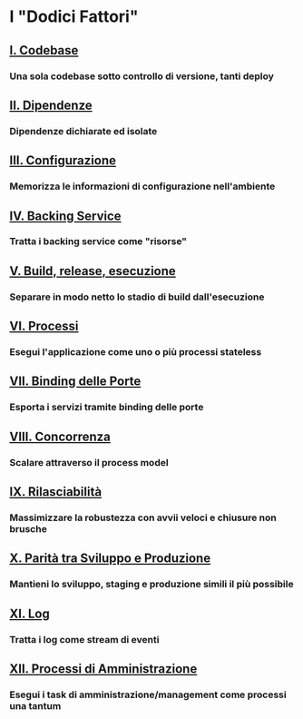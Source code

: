 I "Dodici Fattori"
==================

## [I. Codebase](./codebase)
### Una sola codebase sotto controllo di versione, tanti deploy

## [II. Dipendenze](./dependencies)
### Dipendenze dichiarate ed isolate

## [III. Configurazione](./config)
### Memorizza le informazioni di configurazione nell'ambiente

## [IV. Backing Service](./backing-services)
### Tratta i backing service come "risorse"

## [V. Build, release, esecuzione](./build-release-run)
### Separare in modo netto lo stadio di build dall'esecuzione

## [VI. Processi](./processes)
### Esegui l'applicazione come uno o più processi stateless

## [VII. Binding delle Porte](./port-binding)
### Esporta i servizi tramite binding delle porte

## [VIII. Concorrenza](./concurrency)
### Scalare attraverso il process model

## [IX. Rilasciabilità](./disposability)
### Massimizzare la robustezza con avvii veloci e chiusure non brusche

## [X. Parità tra Sviluppo e Produzione](./dev-prod-parity)
### Mantieni lo sviluppo, staging e produzione simili il più possibile

## [XI. Log](./logs)
### Tratta i log come stream di eventi

## [XII. Processi di Amministrazione](./admin-processes)
### Esegui i task di amministrazione/management come processi una tantum